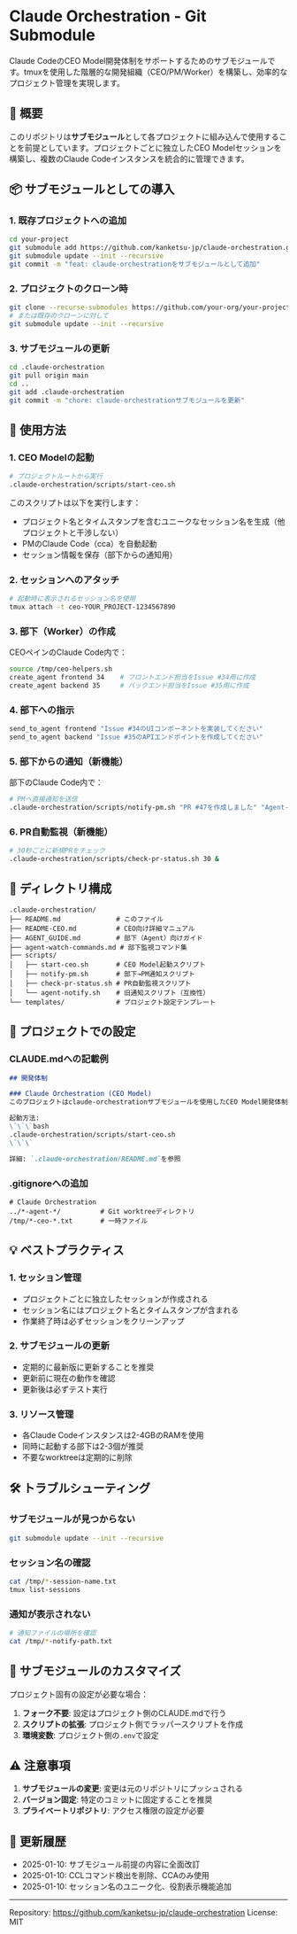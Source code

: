 # Claude Orchestration - Git Submodule

Claude CodeのCEO Model開発体制をサポートするためのサブモジュールです。tmuxを使用した階層的な開発組織（CEO/PM/Worker）を構築し、効率的なプロジェクト管理を実現します。

## 🎯 概要

このリポジトリは**サブモジュール**として各プロジェクトに組み込んで使用することを前提としています。プロジェクトごとに独立したCEO Modelセッションを構築し、複数のClaude Codeインスタンスを統合的に管理できます。

## 📦 サブモジュールとしての導入

### 1. 既存プロジェクトへの追加
```bash
cd your-project
git submodule add https://github.com/kanketsu-jp/claude-orchestration.git .claude-orchestration
git submodule update --init --recursive
git commit -m "feat: claude-orchestrationをサブモジュールとして追加"
```

### 2. プロジェクトのクローン時
```bash
git clone --recurse-submodules https://github.com/your-org/your-project.git
# または既存のクローンに対して
git submodule update --init --recursive
```

### 3. サブモジュールの更新
```bash
cd .claude-orchestration
git pull origin main
cd ..
git add .claude-orchestration
git commit -m "chore: claude-orchestrationサブモジュールを更新"
```

## 🚀 使用方法

### 1. CEO Modelの起動
```bash
# プロジェクトルートから実行
.claude-orchestration/scripts/start-ceo.sh
```

このスクリプトは以下を実行します：
- プロジェクト名とタイムスタンプを含むユニークなセッション名を生成（他プロジェクトと干渉しない）
- PMのClaude Code（cca）を自動起動
- セッション情報を保存（部下からの通知用）

### 2. セッションへのアタッチ
```bash
# 起動時に表示されるセッション名を使用
tmux attach -t ceo-YOUR_PROJECT-1234567890
```

### 3. 部下（Worker）の作成
CEOペインのClaude Code内で：
```bash
source /tmp/ceo-helpers.sh
create_agent frontend 34    # フロントエンド担当をIssue #34用に作成
create_agent backend 35     # バックエンド担当をIssue #35用に作成
```

### 4. 部下への指示
```bash
send_to_agent frontend "Issue #34のUIコンポーネントを実装してください"
send_to_agent backend "Issue #35のAPIエンドポイントを作成してください"
```

### 5. 部下からの通知（新機能）
部下のClaude Code内で：
```bash
# PMへ直接通知を送信
.claude-orchestration/scripts/notify-pm.sh "PR #47を作成しました" "Agent-Backend"
```

### 6. PR自動監視（新機能）
```bash
# 30秒ごとに新規PRをチェック
.claude-orchestration/scripts/check-pr-status.sh 30 &
```

## 📁 ディレクトリ構成

```
.claude-orchestration/
├── README.md              # このファイル
├── README-CEO.md          # CEO向け詳細マニュアル
├── AGENT_GUIDE.md         # 部下（Agent）向けガイド
├── agent-watch-commands.md # 部下監視コマンド集
├── scripts/
│   ├── start-ceo.sh       # CEO Model起動スクリプト
│   ├── notify-pm.sh       # 部下→PM通知スクリプト
│   ├── check-pr-status.sh # PR自動監視スクリプト
│   └── agent-notify.sh    # 旧通知スクリプト（互換性）
└── templates/             # プロジェクト設定テンプレート
```

## 🔧 プロジェクトでの設定

### CLAUDE.mdへの記載例
```markdown
## 開発体制

### Claude Orchestration (CEO Model)
このプロジェクトはclaude-orchestrationサブモジュールを使用したCEO Model開発体制を採用しています。

起動方法:
\`\`\`bash
.claude-orchestration/scripts/start-ceo.sh
\`\`\`

詳細: `.claude-orchestration/README.md`を参照
```

### .gitignoreへの追加
```gitignore
# Claude Orchestration
../*-agent-*/          # Git worktreeディレクトリ
/tmp/*-ceo-*.txt       # 一時ファイル
```

## 💡 ベストプラクティス

### 1. セッション管理
- プロジェクトごとに独立したセッションが作成される
- セッション名にはプロジェクト名とタイムスタンプが含まれる
- 作業終了時は必ずセッションをクリーンアップ

### 2. サブモジュールの更新
- 定期的に最新版に更新することを推奨
- 更新前に現在の動作を確認
- 更新後は必ずテスト実行

### 3. リソース管理
- 各Claude Codeインスタンスは2-4GBのRAMを使用
- 同時に起動する部下は2-3個が推奨
- 不要なworktreeは定期的に削除

## 🛠️ トラブルシューティング

### サブモジュールが見つからない
```bash
git submodule update --init --recursive
```

### セッション名の確認
```bash
cat /tmp/*-session-name.txt
tmux list-sessions
```

### 通知が表示されない
```bash
# 通知ファイルの場所を確認
cat /tmp/*-notify-path.txt
```

## 📝 サブモジュールのカスタマイズ

プロジェクト固有の設定が必要な場合：

1. **フォーク不要**: 設定はプロジェクト側のCLAUDE.mdで行う
2. **スクリプトの拡張**: プロジェクト側でラッパースクリプトを作成
3. **環境変数**: プロジェクト側の`.env`で設定

## ⚠️ 注意事項

1. **サブモジュールの変更**: 変更は元のリポジトリにプッシュされる
2. **バージョン固定**: 特定のコミットに固定することを推奨
3. **プライベートリポジトリ**: アクセス権限の設定が必要

## 🔄 更新履歴

- 2025-01-10: サブモジュール前提の内容に全面改訂
- 2025-01-10: CCLコマンド検出を削除、CCAのみ使用
- 2025-01-10: セッション名のユニーク化、役割表示機能追加

---
Repository: https://github.com/kanketsu-jp/claude-orchestration
License: MIT